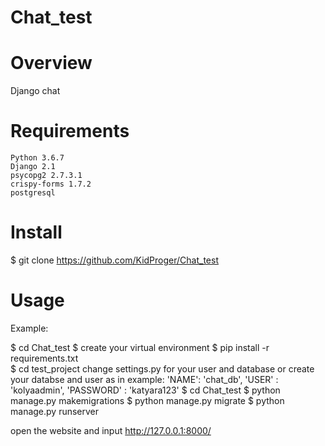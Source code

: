 # Chat_test
# Overview
Django chat

# Requirements

    Python 3.6.7
    Django 2.1
    psycopg2 2.7.3.1
    crispy-forms 1.7.2
    postgresql


# Install

$ git clone https://github.com/KidProger/Chat_test


# Usage

Example:

$ cd Chat_test
$ create your virtual environment
$ pip install -r requirements.txt  
$ cd test_project
  change settings.py for your user and database or create your databse and user as in example:
        'NAME': 'chat_db',
        'USER' : 'kolyaadmin',
        'PASSWORD' : 'katyara123'
$ cd Chat_test
$ python manage.py makemigrations
$ python manage.py migrate
$ python manage.py runserver

open the website and input
http://127.0.0.1:8000/
